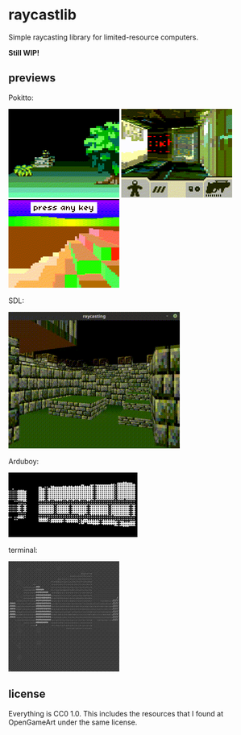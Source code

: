# raycastlib

Simple raycasting library for limited-resource computers.

**Still WIP!**

previews
--------

Pokitto:

![](/media/pokitto1.gif)
![](/media/pokitto2.gif)
![](/media/pokitto3.gif)

SDL:

![](/media/sdl.gif)

Arduboy:

![](/media/arduboy.gif)

terminal:

![](/media/terminal.gif)

license
-------

Everything is CC0 1.0. This includes the resources that I found at OpenGameArt under the same license.